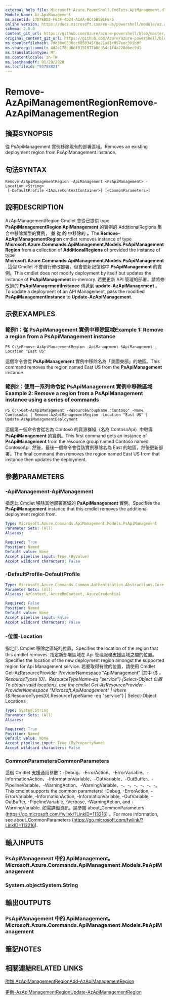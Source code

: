```yaml
---
external help file: Microsoft.Azure.PowerShell.Cmdlets.ApiManagement.dll-Help.xml
Module Name: Az.ApiManagement
ms.assetid: 17D7EBD2-FE3F-4D24-A1AA-8C45B9B1FEF5
online version: https://docs.microsoft.com/en-us/powershell/module/az.apimanagement/remove-azapimanagementregion
schema: 2.0.0
content_git_url: https://github.com/Azure/azure-powershell/blob/master/src/ApiManagement/ApiManagement/help/Remove-AzApiManagementRegion.md
original_content_git_url: https://github.com/Azure/azure-powershell/blob/master/src/ApiManagement/ApiManagement/help/Remove-AzApiManagementRegion.md
ms.openlocfilehash: 7dd38e0336cc6850345f8e21a81c857eec309b0f
ms.sourcegitcommit: 4d2c178cd6df9151877b08d54c1f4a228dbec9d1
ms.translationtype: MT
ms.contentlocale: zh-TW
ms.lasthandoff: 01/29/2020
ms.locfileid: "93788821"
---
```

# <span data-ttu-id="e42b1-101">Remove-AzApiManagementRegion</span><span class="sxs-lookup"><span data-stu-id="e42b1-101">Remove-AzApiManagementRegion</span></span>

## <span data-ttu-id="e42b1-102">摘要</span><span class="sxs-lookup"><span data-stu-id="e42b1-102">SYNOPSIS</span></span>
<span data-ttu-id="e42b1-103">從 PsApiManagement 實例移除現有的部署區域。</span><span class="sxs-lookup"><span data-stu-id="e42b1-103">Removes an existing deployment region from PsApiManagement instance.</span></span>

## <span data-ttu-id="e42b1-104">句法</span><span class="sxs-lookup"><span data-stu-id="e42b1-104">SYNTAX</span></span>

```
Remove-AzApiManagementRegion -ApiManagement <PsApiManagement> -Location <String>
 [-DefaultProfile <IAzureContextContainer>] [<CommonParameters>]
```

## <span data-ttu-id="e42b1-105">說明</span><span class="sxs-lookup"><span data-stu-id="e42b1-105">DESCRIPTION</span></span>
<span data-ttu-id="e42b1-106">AzApiManagementRegion Cmdlet 會從已提供 type **PsApiManagementRegion ApiManagement** 的實例的 AdditionalRegions 集合中移除類型的實例， **並** 從 **的** 中移除的 **。**</span><span class="sxs-lookup"><span data-stu-id="e42b1-106">The **Remove-AzApiManagementRegion** cmdlet removes instance of type **Microsoft.Azure.Commands.ApiManagement.Models.PsApiManagementRegion** from a collection of **AdditionalRegions** of provided the instance of type **Microsoft.Azure.Commands.ApiManagement.Models.PsApiManagement**.</span></span>
<span data-ttu-id="e42b1-107">這個 Cmdlet 不會自行修改部署，但會更新記憶體中 **PsApiManagement** 的實例。</span><span class="sxs-lookup"><span data-stu-id="e42b1-107">This cmdlet does not modify deployment by itself but updates the instance of **PsApiManagement** in-memory.</span></span>
<span data-ttu-id="e42b1-108">若要更新 API 管理的部署，請將修改過的 **PsApiManagementInstance** 傳遞到 **update-AzApiManagement** 。</span><span class="sxs-lookup"><span data-stu-id="e42b1-108">To update a deployment of an API Management, pass the modified **PsApiManagementInstance** to **Update-AzApiManagement**.</span></span>

## <span data-ttu-id="e42b1-109">示例</span><span class="sxs-lookup"><span data-stu-id="e42b1-109">EXAMPLES</span></span>

### <span data-ttu-id="e42b1-110">範例1：從 PsApiManagement 實例中移除區域</span><span class="sxs-lookup"><span data-stu-id="e42b1-110">Example 1: Remove a region from a PsApiManagement instance</span></span>
```
PS C:\>Remove-AzApiManagementRegion -ApiManagement $ApiManagement -Location "East US"
```

<span data-ttu-id="e42b1-111">這個命令會從 **PsApiManagement** 實例中移除名為「美國東部」的地區。</span><span class="sxs-lookup"><span data-stu-id="e42b1-111">This command removes the region named East US from the **PsApiManagement** instance.</span></span>

### <span data-ttu-id="e42b1-112">範例2：使用一系列命令從 PsApiManagement 實例中移除區域</span><span class="sxs-lookup"><span data-stu-id="e42b1-112">Example 2: Remove a region from a PsApiManagement instance using a series of commands</span></span>
```
PS C:\>Get-AzApiManagement -ResourceGroupName "Contoso" -Name ContosoApi | Remove-AzApiManagementRegion -Location "East US" | Update-AzApiManagementDeployment
```

<span data-ttu-id="e42b1-113">這個第一個命令會從名為 Contoso 的資源群組（名為 ContosoApi）中取得 **PsApiManagement** 的實例。</span><span class="sxs-lookup"><span data-stu-id="e42b1-113">This first command gets an instance of **PsApiManagement** from the resource group named Contoso named ContosoApi.</span></span>
<span data-ttu-id="e42b1-114">然後，最後一個命令會從該實例移除名為 East 的地區，然後更新部署。</span><span class="sxs-lookup"><span data-stu-id="e42b1-114">The final command then removes the region named East US from that instance then updates the deployment.</span></span>

## <span data-ttu-id="e42b1-115">參數</span><span class="sxs-lookup"><span data-stu-id="e42b1-115">PARAMETERS</span></span>

### <span data-ttu-id="e42b1-116">-ApiManagement</span><span class="sxs-lookup"><span data-stu-id="e42b1-116">-ApiManagement</span></span>
<span data-ttu-id="e42b1-117">指定此 Cmdlet 移除其他部署區域的 **PsApiManagement** 實例。</span><span class="sxs-lookup"><span data-stu-id="e42b1-117">Specifies the **PsApiManagement** instance that this cmdlet removes the additional deployment region from.</span></span>

```yaml
Type: Microsoft.Azure.Commands.ApiManagement.Models.PsApiManagement
Parameter Sets: (All)
Aliases:

Required: True
Position: Named
Default value: None
Accept pipeline input: True (ByValue)
Accept wildcard characters: False
```

### <span data-ttu-id="e42b1-118">-DefaultProfile</span><span class="sxs-lookup"><span data-stu-id="e42b1-118">-DefaultProfile</span></span>

```yaml
Type: Microsoft.Azure.Commands.Common.Authentication.Abstractions.Core.IAzureContextContainer
Parameter Sets: (All)
Aliases: AzContext, AzureRmContext, AzureCredential

Required: False
Position: Named
Default value: None
Accept pipeline input: False
Accept wildcard characters: False
```

### <span data-ttu-id="e42b1-119">-位置</span><span class="sxs-lookup"><span data-stu-id="e42b1-119">-Location</span></span>
<span data-ttu-id="e42b1-120">指定此 Cmdlet 移除之區域的位置。</span><span class="sxs-lookup"><span data-stu-id="e42b1-120">Specifies the location of the region that this cmdlet removes.</span></span>
<span data-ttu-id="e42b1-121">指定新部署區域在 Api 管理服務支援區域之間的位置。</span><span class="sxs-lookup"><span data-stu-id="e42b1-121">Specifies the location of the new deployment region amongst the supported region for Api Management service.</span></span>
<span data-ttu-id="e42b1-122">若要取得有效的位置，請使用 Cmdlet Get-AzResourceProvider ProviderNamespace "ApiManagement" |其中 {$ _。ResourceTypes [0]。ResourceTypeName-eq "service"} |Select-Object 位置</span><span class="sxs-lookup"><span data-stu-id="e42b1-122">To obtain valid locations, use the cmdlet Get-AzResourceProvider -ProviderNamespace "Microsoft.ApiManagement" | where {$_.ResourceTypes[0].ResourceTypeName -eq "service"} | Select-Object Locations</span></span>

```yaml
Type: System.String
Parameter Sets: (All)
Aliases:

Required: True
Position: Named
Default value: None
Accept pipeline input: True (ByPropertyName)
Accept wildcard characters: False
```

### <span data-ttu-id="e42b1-123">CommonParameters</span><span class="sxs-lookup"><span data-stu-id="e42b1-123">CommonParameters</span></span>
<span data-ttu-id="e42b1-124">這個 Cmdlet 支援通用參數：-Debug、-ErrorAction、-ErrorVariable、-InformationAction、-InformationVariable、-OutVariable、-OutBuffer、-PipelineVariable、-WarningAction、-WarningVariable、-、-、-、-、-、-。</span><span class="sxs-lookup"><span data-stu-id="e42b1-124">This cmdlet supports the common parameters: -Debug, -ErrorAction, -ErrorVariable, -InformationAction, -InformationVariable, -OutVariable, -OutBuffer, -PipelineVariable, -Verbose, -WarningAction, and -WarningVariable.</span></span> <span data-ttu-id="e42b1-125">如需詳細資訊，請參閱 about_CommonParameters (https://go.microsoft.com/fwlink/?LinkID=113216) 。</span><span class="sxs-lookup"><span data-stu-id="e42b1-125">For more information, see about_CommonParameters (https://go.microsoft.com/fwlink/?LinkID=113216).</span></span>

## <span data-ttu-id="e42b1-126">輸入</span><span class="sxs-lookup"><span data-stu-id="e42b1-126">INPUTS</span></span>

### <span data-ttu-id="e42b1-127">PsApiManagement 中的 ApiManagement。</span><span class="sxs-lookup"><span data-stu-id="e42b1-127">Microsoft.Azure.Commands.ApiManagement.Models.PsApiManagement</span></span>

### <span data-ttu-id="e42b1-128">System.object</span><span class="sxs-lookup"><span data-stu-id="e42b1-128">System.String</span></span>

## <span data-ttu-id="e42b1-129">輸出</span><span class="sxs-lookup"><span data-stu-id="e42b1-129">OUTPUTS</span></span>

### <span data-ttu-id="e42b1-130">PsApiManagement 中的 ApiManagement。</span><span class="sxs-lookup"><span data-stu-id="e42b1-130">Microsoft.Azure.Commands.ApiManagement.Models.PsApiManagement</span></span>

## <span data-ttu-id="e42b1-131">筆記</span><span class="sxs-lookup"><span data-stu-id="e42b1-131">NOTES</span></span>

## <span data-ttu-id="e42b1-132">相關連結</span><span class="sxs-lookup"><span data-stu-id="e42b1-132">RELATED LINKS</span></span>

[<span data-ttu-id="e42b1-133">附加 AzApiManagementRegion</span><span class="sxs-lookup"><span data-stu-id="e42b1-133">Add-AzApiManagementRegion</span></span>](./Add-AzApiManagementRegion.md)

[<span data-ttu-id="e42b1-134">更新-AzApiManagementRegion</span><span class="sxs-lookup"><span data-stu-id="e42b1-134">Update-AzApiManagementRegion</span></span>](./Update-AzApiManagementRegion.md)


